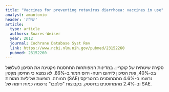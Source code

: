 ```yaml
---
title: "Vaccines for preventing rotavirus diarrhoea: vaccines in use"
analyst: amantonio
header: 'יעילות'
article:
  type: article
  authors: Soares-Weiser
  year: 2012
  journal: Cochrane Database Syst Rev
  link: https://www.ncbi.nlm.nih.gov/pubmed/23152260
  pubmed: 23152260
---
```


סקירה שיטתית של קוקריין. במדינות המפותחות התחסנות מקטינה את הסיכון לשלשול בכ-40%, ואת הסיכון לזיהום רוטה-וירוס חמור ב-86%. לא נמצא כי החיסון מקטין תמותה.
תופעות שליליות חמורות (SAE) נרשמו ב-4.6% מהמחוסנים ברוטריקס וב-2.4% מהמחוסנים ברוטטק. בקבוצות "פלסבו" נרשמה כמות דומה של SAE.
